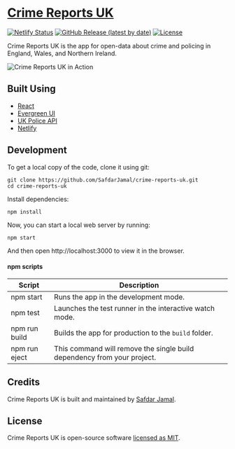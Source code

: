 # [Crime Reports UK](https://cr-uk.netlify.app)

[![Netlify Status](https://api.netlify.com/api/v1/badges/744466fe-a9ac-4b36-a2f6-be5509cb0ff4/deploy-status)](https://app.netlify.com/sites/cr-uk/deploys)
[![GitHub Release (latest by date)](https://img.shields.io/github/v/release/SafdarJamal/crime-reports-uk)](https://github.com/SafdarJamal/crime-reports-uk/releases)
[![License](https://img.shields.io/github/license/SafdarJamal/crime-reports-uk)](https://github.com/SafdarJamal/crime-reports-uk/blob/master/LICENSE)

Crime Reports UK is the app for open-data about crime and policing in England, Wales, and Northern Ireland.

![Crime Reports UK in Action](https://user-images.githubusercontent.com/48409548/166941658-26a220df-b26d-4407-889c-deb8ca11cffe.png)

## Built Using

- [React](http://reactjs.org)
- [Evergreen UI](https://evergreen.segment.com)
- [UK Police API](https://data.police.uk/docs/)
- [Netlify](https://www.netlify.com)

## Development

To get a local copy of the code, clone it using git:

```
git clone https://github.com/SafdarJamal/crime-reports-uk.git
cd crime-reports-uk
```

Install dependencies:

```
npm install
```

Now, you can start a local web server by running:

```
npm start
```

And then open http://localhost:3000 to view it in the browser.

#### npm scripts

| Script        | Description                                                             |
| ------------- | ----------------------------------------------------------------------- |
| npm start     | Runs the app in the development mode.                                   |
| npm test      | Launches the test runner in the interactive watch mode.                 |
| npm run build | Builds the app for production to the `build` folder.                    |
| npm run eject | This command will remove the single build dependency from your project. |

## Credits

Crime Reports UK is built and maintained by [Safdar Jamal](https://safdarjamal.github.io).

## License

Crime Reports UK is open-source software [licensed as MIT](https://github.com/SafdarJamal/crime-reports-uk/blob/master/LICENSE).
